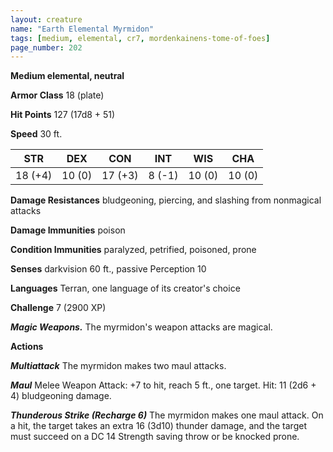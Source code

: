 ```yaml
---
layout: creature
name: "Earth Elemental Myrmidon"
tags: [medium, elemental, cr7, mordenkainens-tome-of-foes]
page_number: 202
---
```


**Medium elemental, neutral**

**Armor Class** 18 (plate)

**Hit Points** 127  (17d8 + 51)

**Speed** 30 ft.

|   STR   |   DEX   |   CON   |   INT   |   WIS   |   CHA   |
|:-------:|:-------:|:-------:|:-------:|:-------:|:-------:|
| 18 (+4) | 10 (0) | 17 (+3) | 8 (-1) | 10 (0) | 10 (0) |

**Damage Resistances** bludgeoning, piercing, and slashing from nonmagical attacks

**Damage Immunities** poison

**Condition Immunities** paralyzed, petrified, poisoned, prone

**Senses** darkvision 60 ft., passive Perception 10

**Languages** Terran, one language of its creator's choice

**Challenge** 7 (2900 XP)

***Magic Weapons.*** The myrmidon's weapon attacks are magical.

**Actions**

***Multiattack*** The myrmidon makes two maul attacks.

***Maul*** Melee Weapon Attack: +7 to hit, reach 5 ft., one target. Hit: 11 (2d6 + 4) bludgeoning damage.

***Thunderous Strike (Recharge 6)*** The myrmidon makes one maul attack. On a hit, the target takes an extra 16 (3d10) thunder damage, and the target must succeed on a DC 14 Strength saving throw or be knocked prone.